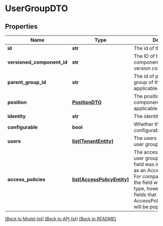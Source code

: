 # UserGroupDTO

## Properties
Name | Type | Description | Notes
------------ | ------------- | ------------- | -------------
**id** | **str** | The id of the component. | [optional] 
**versioned_component_id** | **str** | The ID of the corresponding component that is under version control | [optional] 
**parent_group_id** | **str** | The id of parent process group of this component if applicable. | [optional] 
**position** | [**PositionDTO**](PositionDTO.md) | The position of this component in the UI if applicable. | [optional] 
**identity** | **str** | The identity of the tenant. | [optional] 
**configurable** | **bool** | Whether this tenant is configurable. | [optional] 
**users** | [**list[TenantEntity]**](TenantEntity.md) | The users that belong to the user group. | [optional] 
**access_policies** | [**list[AccessPolicyEntity]**](AccessPolicyEntity.md) | The access policies this user group belongs to. This field was incorrectly defined as an AccessPolicyEntity. For compatibility reasons the field will remain of this type, however only the fields that are present in the AccessPolicySummaryEntity will be populated here. | [optional] 

[[Back to Model list]](../nifiDocs.md#documentation-for-models) [[Back to API list]](../nifiDocs.md#documentation-for-api-endpoints) [[Back to README]](../nifiDocs.md)


